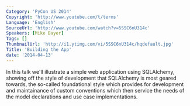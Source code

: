 ```yaml
---
Category: 'PyCon US 2014'
Copyright: 'http://www.youtube.com/t/terms'
Language: 'English'
SourceUrl: 'http://www.youtube.com/watch?v=5SSC6nU314c'
Speakers: [Mike Bayer]
Tags: []
ThumbnailUrl: 'http://i1.ytimg.com/vi/5SSC6nU314c/hqdefault.jpg'
Title: 'Building the App'
date: '2014-04-13'
---
```

In this talk we'll illustrate a simple web application using SQLAlchemy, showing off the style of development that SQLAlchemy is most geared towards, the so-called foundational style which provides for development and maintainance of custom conventions which then service the needs of the model declarations and use case
 implementations.
